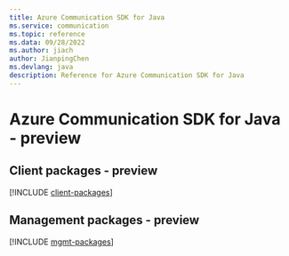 ```yaml
---
title: Azure Communication SDK for Java
ms.service: communication
ms.topic: reference
ms.data: 09/28/2022
ms.author: jiach
author: JianpingChen
ms.devlang: java
description: Reference for Azure Communication SDK for Java
---
```

# Azure Communication SDK for Java - preview

## Client packages - preview
[!INCLUDE [client-packages](communication-client-index.md)]
## Management packages - preview
[!INCLUDE [mgmt-packages](communication-mgmt-index.md)]